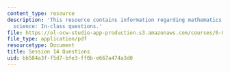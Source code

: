 ```yaml
---
content_type: resource
description: 'This resource contains information regarding mathematics for computer
  science: In-class questions.'
file: https://ol-ocw-studio-app-production.s3.amazonaws.com/courses/6-042j-mathematics-for-computer-science-spring-2015/bb584a3ff5d7bfe3ff0be667a474a3d0_MIT6_042JS15_cp14.pdf
file_type: application/pdf
resourcetype: Document
title: Session 14 Questions
uid: bb584a3f-f5d7-bfe3-ff0b-e667a474a3d0
---
```

